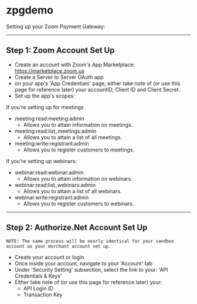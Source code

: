# zpgdemo
Setting up your Zoom Payment Gateway:

---

## Step 1: Zoom Account Set Up

- Create an account with Zoom's App Marketplace: https://marketplace.zoom.us
- Create a Server to Server OAuth app
- on your app's 'App Credentials' page, either take note of (or use this page
  for reference later) your accountID, Client ID and Client Secret.
- Set up the app's scopes:

If you're setting up for meetings

- meeting:read:meeting:admin
  - Allows you to attain information on meetings.
- meeting:read:list_meetings:admin
  - Allows you to attain a list of all meetings.
- meeting:write:registrant:admin
  - Allows you to register customers to meetings.

If you're setting up webinars:

- webinar:read:webinar:admin
  - Allows you to attain information on webinars.
- webinar:read:list_webinars:admin
  - Allows you to attain a list of all webinars.
- webinar:write:registrant:admin
  - Allows you to register customers to webinars.

---

## Step 2: Authorize.Net Account Set Up

    NOTE: The same process will be nearly identical for your sandbox account as your merchant account set up.

- Create your account or login
- Once inside your account, navigate to your 'Account' tab
- Under 'Security Setting' subsection, select the link to your: 'API Credentials
  & Keys'
- Either take note of (or use this page for reference later) your:
  - API Login ID
  - Transaction Key
